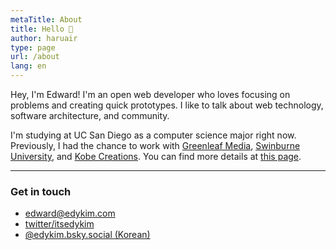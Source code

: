 ```yaml
---
metaTitle: About
title: Hello 👋
author: haruair
type: page
url: /about
lang: en
---
```


Hey, I'm Edward! I'm an open web developer who loves focusing on problems and creating quick prototypes. I like to talk about web technology, software architecture, and community.

I'm studying at UC San Diego as a computer science major right now. Previously, I had the chance to work with [Greenleaf Media](https://greenleafmedia.com/), [Swinburne University](https://www.swinburne.edu.au/), and [Kobe Creations](https://kobecreations.com/). You can find more details at [this page](https://www.linkedin.com/in/edwardykim/).

<hr />

### Get in touch

- [edward@edykim.com](mailto:edward@edykim.com)
- [twitter/itsedykim](https://twitter.com/itsedykim)
- [@edykim.bsky.social (Korean)](https://bsky.app/profile/edykim.bsky.social)
